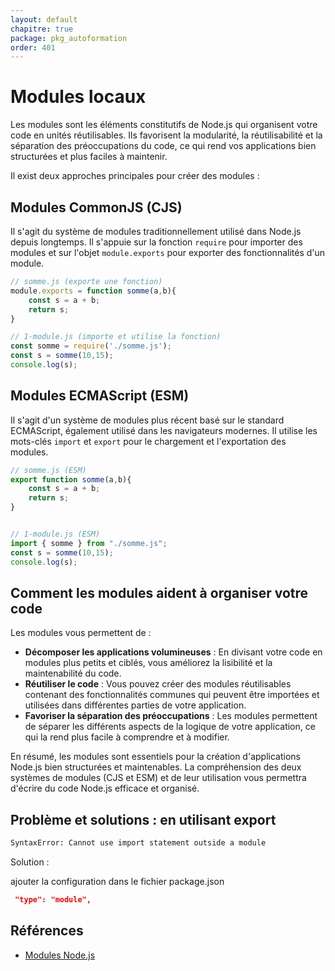 ```yaml
---
layout: default
chapitre: true
package: pkg_autoformation
order: 401
---
```



# Modules locaux 

Les modules sont les éléments constitutifs de Node.js qui organisent votre code en unités réutilisables. Ils favorisent la modularité, la réutilisabilité et la séparation des préoccupations du code, ce qui rend vos applications bien structurées et plus faciles à maintenir.

Il exist deux approches principales pour créer des modules :

## Modules CommonJS (CJS)

Il s'agit du système de modules traditionnellement utilisé dans Node.js depuis longtemps. Il s'appuie sur la fonction `require` pour importer des modules et sur l'objet `module.exports` pour exporter des fonctionnalités d'un module.

```js
// somme.js (exporte une fonction)
module.exports = function somme(a,b){
    const s = a + b;
    return s;
}

// 1-module.js (importe et utilise la fonction)
const somme = require('./somme.js');
const s = somme(10,15);
console.log(s);
```

## Modules ECMAScript (ESM)

Il s'agit d'un système de modules plus récent basé sur le standard ECMAScript, également utilisé dans les navigateurs modernes. Il utilise les mots-clés `import` et `export` pour le chargement et l'exportation des modules.

```js
// somme.js (ESM)
export function somme(a,b){
    const s = a + b;
    return s;
}


// 1-module.js (ESM)
import { somme } from "./somme.js";
const s = somme(10,15);
console.log(s);
```

## Comment les modules aident à organiser votre code

Les modules vous permettent de :

- **Décomposer les applications volumineuses** : En divisant votre code en modules plus petits et ciblés, vous améliorez la lisibilité et la maintenabilité du code.
- **Réutiliser le code** : Vous pouvez créer des modules réutilisables contenant des fonctionnalités communes qui peuvent être importées et utilisées dans différentes parties de votre application.
- **Favoriser la séparation des préoccupations** : Les modules permettent de séparer les différents aspects de la logique de votre application, ce qui la rend plus facile à comprendre et à modifier.

En résumé, les modules sont essentiels pour la création d'applications Node.js bien structurées et maintenables. La compréhension des deux systèmes de modules (CJS et ESM) et de leur utilisation vous permettra d'écrire du code Node.js efficace et organisé.

## Problème et solutions : en utilisant export

````bash
SyntaxError: Cannot use import statement outside a module
````

Solution : 

ajouter la configuration dans le fichier package.json

````json
 "type": "module",
````

## Références 

- [Modules Node.js](https://www.w3schools.com/nodejs/nodejs_modules.asp)